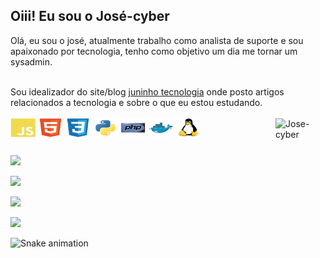 ## Oiii! Eu sou o José-cyber
 <div>
  <a href="https://github.com/Jose-cyber">
  </a>
  <p>Olá, eu sou o josé, atualmente trabalho como analista de suporte e sou apaixonado por tecnologia, tenho como objetivo um dia me tornar um sysadmin.</p><br>
  Sou idealizador do site/blog <a href="https://juninhotecnologia.com.br/">juninho tecnologia</a> onde posto artigos relacionados a tecnologia e sobre o que eu estou estudando. 
</div>
<div style="display: inline_block"><br>
  <img align="center" alt="Jose-cyber" height="30" width="40" src="https://raw.githubusercontent.com/devicons/devicon/master/icons/javascript/javascript-plain.svg">

  <img align="center" alt="Jose-cyber" height="30" width="40" src="https://raw.githubusercontent.com/devicons/devicon/master/icons/html5/html5-original.svg">

  <img align="center" alt="Jose-cyber" height="30" width="40" src="https://raw.githubusercontent.com/devicons/devicon/master/icons/css3/css3-original.svg">

  <img align="center" alt="Jose-cyber" height="30" width="40" src="https://raw.githubusercontent.com/devicons/devicon/master/icons/python/python-original.svg">

  <img align="center" alt="Jose-cyber" height="30" width="40" src="https://raw.githubusercontent.com/devicons/devicon/master/icons/php/php-original.svg">
 
  <img align="center" alt="Jose-cyber" height="30" width="40" src="https://raw.githubusercontent.com/devicons/devicon/master/icons/docker/docker-original.svg">

  <img align="center" alt="Jose-cyber" height="30" width="40" src="https://raw.githubusercontent.com/devicons/devicon/master/icons/linux/linux-original.svg">

  <img align="right" alt="Jose-cyber" height="120" width="80" src="https://i.ibb.co/Fqd2zz1/223333520-1961753367316920-18614624298789026-n.jpg">
</div>
  
  ##
 
<div> 

  <a href="https://www.instagram.com/junior_zezin/" target="_blank"><img src="https://img.shields.io/badge/-Instagram-%23E4405F?style=for-the-badge&logo=instagram&logoColor=white" target="_blank"></a>

  <a href = "mailto:josedasilvacostacosta@gmail.com"><img src="https://img.shields.io/badge/-Gmail-%23333?style=for-the-badge&logo=gmail&logoColor=white" target="_blank"></a>

  <a href="https://www.linkedin.com/in/jose-junior-silva/" target="_blank"><img src="https://img.shields.io/badge/-LinkedIn-%230077B5?style=for-the-badge&logo=linkedin&logoColor=white" target="_blank"></a> 

   <a href="https://www.facebook.com/josedasilvacosta.costa.3/" target="_blank"><img src="https://img.shields.io/badge/-Facebook-%230077B5?style=for-the-badge&logo=facebook&logoColor=white" target="_blank"></a> 
 
  ![Snake animation](https://github.com/Jose-cyber/Jose-cyber/blob/output/github-contribution-grid-snake.svg)
 
</div>
